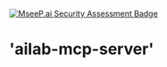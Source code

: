 [![MseeP.ai Security Assessment Badge](https://mseep.net/pr/jingzhouzhao-mcp-ailab-demo-badge.png)](https://mseep.ai/app/jingzhouzhao-mcp-ailab-demo)

# &#39;ailab-mcp-server&#39;

